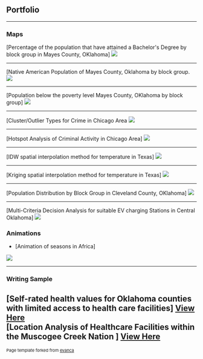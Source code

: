 ## Portfolio

---

### Maps 

[Percentage of the population that have attained a Bachelor's Degree by block group in Mayes County, OKlahoma]
<img src="images/BACHELORS DEGREE.jpg?raw=true"/>

---
[Native American Population of Mayes County, Oklahoma by block group.
<img src="images/Mayes_native.jpg?raw=true"/>

---
[Population below the poverty level Mayes County, OKlahoma by block group]
<img src="images/Mayes_poverty.jpg?raw=true"/>


---
[Cluster/Outlier Types for Crime in Chicago Area
<img src="images/ClusterOutlier.jpg?raw=true"/>


---
[Hotspot Analysis of Criminal Activity in Chicago Area]
<img src="images/HotSpotAnalysis.jpg?raw=true"/>


---
[IDW spatial interpolation method for temperature in Texas]
<img src="images/Layout.jpg?raw=true"/>


---
[Kriging spatial interpolation method for temperature in Texas]
<img src="images/Kriging.jpg?raw=true"/>


---
[Population Distribution by Block Group in Cleveland County, OKlahoma]
<img src="images/BGpoppink.jpg?raw=true"/>



---
[Multi-Criteria Decision Analysis for suitable EV charging Stations in Central Oklahoma]
<img src="images/MCDA_Rework.jpg?raw=true"/>


### Animations

- [Animation of seasons in Africa]
<img src="images/AfricaSEASONS.gif?raw=true"/>


---
### Writing Sample
[Self-rated health values for Oklahoma counties with limited access to health care facilities]
<a href="https://jayhairiss.github.io/pdf/TERM PROJECT.pdf">View Here</a>
</br>
[Location Analysis of Healthcare Facilities within the Muscogee Creek Nation ]
<a href="https://jayhairiss.github.io/pdf/Term Project Report (1).pdf">View Here</a>
---


<p style="font-size:11px">Page template forked from <a href="https://github.com/evanca/quick-portfolio">evanca</a></p>
<!-- Remove above link if you don't want to attibute -->
